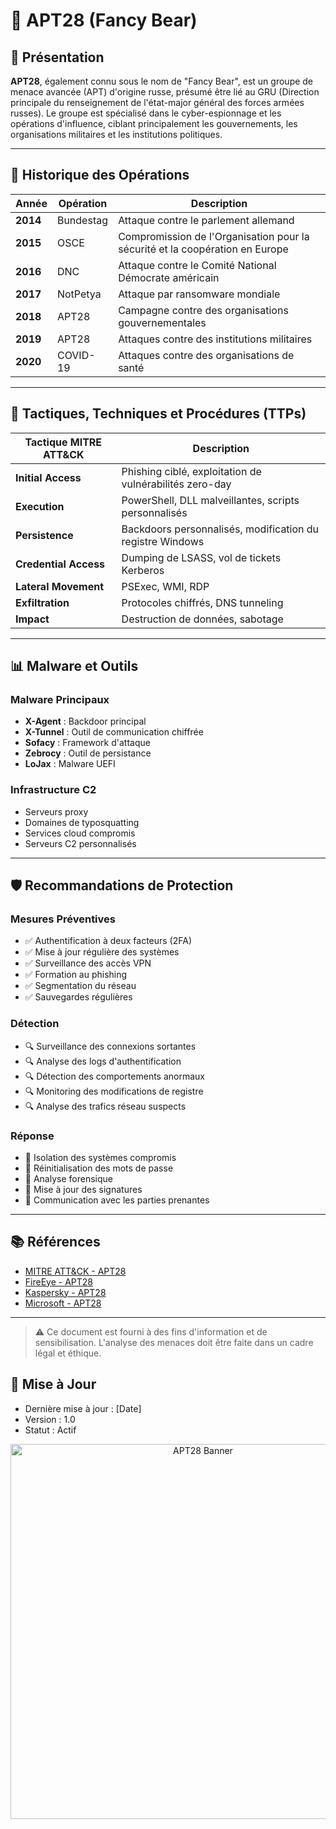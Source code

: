 # 🎯 APT28 (Fancy Bear)

## 🧠 Présentation

**APT28**, également connu sous le nom de "Fancy Bear", est un groupe de menace avancée (APT) d'origine russe, présumé être lié au GRU (Direction principale du renseignement de l'état-major général des forces armées russes). Le groupe est spécialisé dans le cyber-espionnage et les opérations d'influence, ciblant principalement les gouvernements, les organisations militaires et les institutions politiques.

---

## 🔎 Historique des Opérations

| Année | Opération | Description |
|-------|-----------|-------------|
| **2014** | Bundestag | Attaque contre le parlement allemand |
| **2015** | OSCE | Compromission de l'Organisation pour la sécurité et la coopération en Europe |
| **2016** | DNC | Attaque contre le Comité National Démocrate américain |
| **2017** | NotPetya | Attaque par ransomware mondiale |
| **2018** | APT28 | Campagne contre des organisations gouvernementales |
| **2019** | APT28 | Attaques contre des institutions militaires |
| **2020** | COVID-19 | Attaques contre des organisations de santé |

---

## 🧰 Tactiques, Techniques et Procédures (TTPs)

| Tactique MITRE ATT&CK | Description |
|------------------------|-------------|
| **Initial Access** | Phishing ciblé, exploitation de vulnérabilités zero-day |
| **Execution** | PowerShell, DLL malveillantes, scripts personnalisés |
| **Persistence** | Backdoors personnalisés, modification du registre Windows |
| **Credential Access** | Dumping de LSASS, vol de tickets Kerberos |
| **Lateral Movement** | PSExec, WMI, RDP |
| **Exfiltration** | Protocoles chiffrés, DNS tunneling |
| **Impact** | Destruction de données, sabotage |

---

## 📊 Malware et Outils

### Malware Principaux
- **X-Agent** : Backdoor principal
- **X-Tunnel** : Outil de communication chiffrée
- **Sofacy** : Framework d'attaque
- **Zebrocy** : Outil de persistance
- **LoJax** : Malware UEFI

### Infrastructure C2
- Serveurs proxy
- Domaines de typosquatting
- Services cloud compromis
- Serveurs C2 personnalisés

---

## 🛡️ Recommandations de Protection

### Mesures Préventives
- ✅ Authentification à deux facteurs (2FA)
- ✅ Mise à jour régulière des systèmes
- ✅ Surveillance des accès VPN
- ✅ Formation au phishing
- ✅ Segmentation du réseau
- ✅ Sauvegardes régulières

### Détection
- 🔍 Surveillance des connexions sortantes
- 🔍 Analyse des logs d'authentification
- 🔍 Détection des comportements anormaux
- 🔍 Monitoring des modifications de registre
- 🔍 Analyse des trafics réseau suspects

### Réponse
- 🚨 Isolation des systèmes compromis
- 🚨 Réinitialisation des mots de passe
- 🚨 Analyse forensique
- 🚨 Mise à jour des signatures
- 🚨 Communication avec les parties prenantes

---

## 📚 Références

- [MITRE ATT&CK - APT28](https://attack.mitre.org/groups/G0007/)
- [FireEye - APT28](https://www.fireeye.com/blog/threat-research/2014/10/apt28-a-window-into-russias-cyber-espionage-operations.html)
- [Kaspersky - APT28](https://securelist.com/apt28-fancy-bear/89538/)
- [Microsoft - APT28](https://www.microsoft.com/security/blog/2020/09/24/new-sophisticated-email-based-malware-from-actor-apt28-targets-organizations-in-14-countries/)

---

> ⚠️ Ce document est fourni à des fins d'information et de sensibilisation. L'analyse des menaces doit être faite dans un cadre légal et éthique.

## 📅 Mise à Jour
- Dernière mise à jour : [Date]
- Version : 1.0
- Statut : Actif

<div align="center">
  <img src="../../assets/logos/apt28-banner.png" alt="APT28 Banner" width="600"/>
</div> 